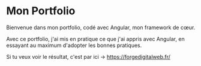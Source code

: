 # Mon Portfolio

Bienvenue dans mon portfolio, codé avec Angular, mon framework de cœur.

Avec ce portfolio, j'ai mis en pratique ce que j'ai appris avec Angular, en essayant au maximum d'adopter les bonnes pratiques.

Si tu veux voir le résultat, c'est par ici → https://forgedigitalweb.fr/
